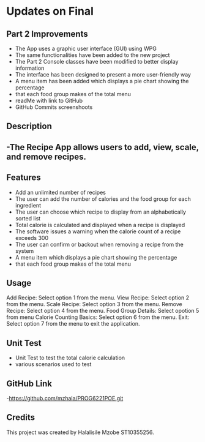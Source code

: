 # Updates on Final
## Part 2 Improvements
- The App uses a graphic user interface (GUI) using WPG
- The same functionalities have been added to the new project
- The Part 2 Console classes have been modified to better display information
- The interface has been designed to present a more user-friendly way
- A menu item has been added which displays a pie chart showing the percentage
- that each food group makes of the total menu
- readMe with link to GitHub
- GitHub Commits screenshoots

## Description
-The Recipe App allows users to add, view, scale, and remove recipes.
-

## Features
- Add an unlimited number of recipes
- The user can add the number of calories and the food group for each ingredient
- The user can choose which recipe to display from an alphabetically sorted list
- Total calorie is calculated and displayed when a recipe is displayed
- The software issues a warning when the calorie count of a recipe exceeds 300
- The user can confirm or backout when removing a recipe from the system
- A menu item which displays a pie chart showing the percentage
- that each food group makes of the total menu

## Usage
Add Recipe: Select option 1 from the menu.
View Recipe: Select option 2 from the menu.
Scale Recipe: Select option 3 from the menu.
Remove Recipe: Select option 4 from the menu.
Food Group Details: Select opotion 5 from menu
Calorie Counting Basics: Select option 6 from the menu.
Exit: Select option 7 from the menu to exit the application.

## Unit Test
- Unit Test to test the total calorie calculation
- various scenarios used to test

## GitHub Link
-https://github.com/mzhala/PROG6221POE.git 

## Credits
This project was created by Halalisile Mzobe ST10355256.
